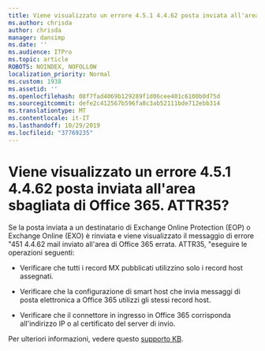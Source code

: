 ```yaml
---
title: Viene visualizzato un errore 4.5.1 4.4.62 posta inviata all'area sbagliata di Office 365. ATTR35?
ms.author: chrisda
author: chrisda
manager: dansimp
ms.date: ''
ms.audience: ITPro
ms.topic: article
ROBOTS: NOINDEX, NOFOLLOW
localization_priority: Normal
ms.custom: 1938
ms.assetid: ''
ms.openlocfilehash: 08f7fad4069b129289f1d06cee401c6100b0d75d
ms.sourcegitcommit: defe2c412567b596fa8c3ab52111bde712ebb314
ms.translationtype: MT
ms.contentlocale: it-IT
ms.lasthandoff: 10/29/2019
ms.locfileid: "37769235"
---
```

# <a name="are-you-seeing-error-451-4462-mail-sent-to-the-wrong-office-365-region-attr35"></a>Viene visualizzato un errore 4.5.1 4.4.62 posta inviata all'area sbagliata di Office 365. ATTR35?

Se la posta inviata a un destinatario di Exchange Online Protection (EOP) o Exchange Online (EXO) è rinviata e viene visualizzato il messaggio di errore "451 4.4.62 mail inviato all'area di Office 365 errata. ATTR35, "eseguire le operazioni seguenti:

- Verificare che tutti i record MX pubblicati utilizzino solo i record host assegnati.

- Verificare che la configurazione di smart host che invia messaggi di posta elettronica a Office 365 utilizzi gli stessi record host.

- Verificare che il connettore in ingresso in Office 365 corrisponda all'indirizzo IP o al certificato del server di invio.

Per ulteriori informazioni, vedere questo [supporto KB](https://support.microsoft.com/help/4057301/attr35-response-code-when-mail-is-sent-to-eop-exo).

